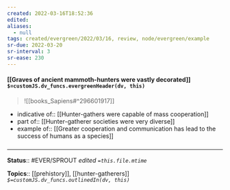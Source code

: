 ```yaml
---
created: 2022-03-16T18:52:36 
edited: 
aliases:
  - null
tags: created/evergreen/2022/03/16, review, node/evergreen/example
sr-due: 2022-03-20
sr-interval: 3
sr-ease: 230
---
```


#### [[Graves of ancient mammoth-hunters were vastly decorated]] `$=customJS.dv_funcs.evergreenHeader(dv, this)`

> ![[books_Sapiens#^296601917]]

- indicative of:: [[Hunter-gathers were capable of mass cooperation]]
- part of:: [[Hunter-gatherer societies were very diverse]]
- example of:: [[Greater cooperation and communication has lead to the success of humans as a species]]
### <hr class="footnote"/>

**Status**:: #EVER/SPROUT
*edited `=this.file.mtime`*

**Topics**:: [[prehistory]], [[hunter-gatherers]]
*`$=customJS.dv_funcs.outlinedIn(dv, this)`*
